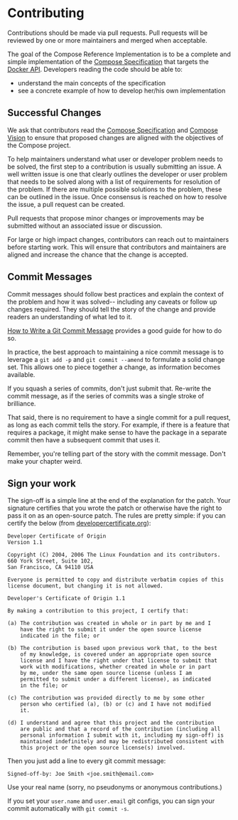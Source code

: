 # Contributing

Contributions should be made via pull requests. Pull requests will be reviewed
by one or more maintainers and merged when acceptable.

The goal of the Compose Reference Implementation is to be a complete and simple
implementation of the
[Compose Specification](https://github.com/compose-spec/compose-spec/) that
targets the [Docker API](https://docs.docker.com/engine/api/). Developers
reading the code should be able to:
 - understand the main concepts of the specification
 - see a concrete example of how to develop her/his own implementation

## Successful Changes

We ask that contributors read the [Compose
Specification](https://github.com/compose-spec/compose-spec/blob/master/spec.md)
and [Compose
Vision](https://github.com/compose-spec/compose-spec/blob/master/VISION.md)
to ensure that proposed changes are aligned with the objectives of the Compose
project.

To help maintainers understand what user or developer problem needs to be
solved, the first step to a contribution is usually submitting an issue. A well
written issue is one that clearly outlines the developer or user problem that
needs to be solved along with a list of requirements for resolution of the
problem. If there are multiple possible solutions to the problem, these can be
outlined in the issue. Once consensus is reached on how to resolve the issue, a
pull request can be created.

Pull requests that propose minor changes or improvements may be submitted
without an associated issue or discussion.

For large or high impact changes, contributors can reach out to maintainers
before starting work. This will ensure that contributors and maintainers are
aligned and increase the chance that the change is accepted.

## Commit Messages

Commit messages should follow best practices and explain the context of the
problem and how it was solved-- including any caveats or follow up changes
required. They should tell the story of the change and provide readers an
understanding of what led to it.

[How to Write a Git Commit Message](http://chris.beams.io/posts/git-commit/)
provides a good guide for how to do so.

In practice, the best approach to maintaining a nice commit message is to
leverage a `git add -p` and `git commit --amend` to formulate a solid
change set. This allows one to piece together a change, as information becomes
available.

If you squash a series of commits, don't just submit that. Re-write the commit
message, as if the series of commits was a single stroke of brilliance.

That said, there is no requirement to have a single commit for a pull request,
as long as each commit tells the story. For example, if there is a feature that
requires a package, it might make sense to have the package in a separate commit
then have a subsequent commit that uses it.

Remember, you're telling part of the story with the commit message. Don't make
your chapter weird.

## Sign your work

The sign-off is a simple line at the end of the explanation for the patch. Your
signature certifies that you wrote the patch or otherwise have the right to pass
it on as an open-source patch. The rules are pretty simple: if you can certify
the below (from [developercertificate.org](http://developercertificate.org/)):

```
Developer Certificate of Origin
Version 1.1

Copyright (C) 2004, 2006 The Linux Foundation and its contributors.
660 York Street, Suite 102,
San Francisco, CA 94110 USA

Everyone is permitted to copy and distribute verbatim copies of this
license document, but changing it is not allowed.

Developer's Certificate of Origin 1.1

By making a contribution to this project, I certify that:

(a) The contribution was created in whole or in part by me and I
    have the right to submit it under the open source license
    indicated in the file; or

(b) The contribution is based upon previous work that, to the best
    of my knowledge, is covered under an appropriate open source
    license and I have the right under that license to submit that
    work with modifications, whether created in whole or in part
    by me, under the same open source license (unless I am
    permitted to submit under a different license), as indicated
    in the file; or

(c) The contribution was provided directly to me by some other
    person who certified (a), (b) or (c) and I have not modified
    it.

(d) I understand and agree that this project and the contribution
    are public and that a record of the contribution (including all
    personal information I submit with it, including my sign-off) is
    maintained indefinitely and may be redistributed consistent with
    this project or the open source license(s) involved.
```

Then you just add a line to every git commit message:

    Signed-off-by: Joe Smith <joe.smith@email.com>

Use your real name (sorry, no pseudonyms or anonymous contributions.)

If you set your `user.name` and `user.email` git configs, you can sign your
commit automatically with `git commit -s`.

